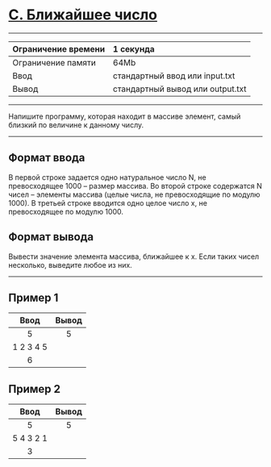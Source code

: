 # [C. Ближайшее число](https://contest.yandex.ru/contest/27472/problems/C/)

---
| Ограничение времени  | 1 секунда  |
| :--- |:---|
| Ограничение памяти     | 64Mb |
| Ввод      | стандартный ввод или input.txt |
| Вывод | стандартный вывод или output.txt |
---

Напишите программу, которая находит в массиве элемент, самый близкий по величине к  данному числу.

---
## Формат ввода
В первой строке задается одно натуральное число N, не превосходящее 1000 – размер массива. Во второй строке содержатся N чисел – элементы массива (целые числа, не превосходящие по модулю 1000). В третьей строке вводится одно целое число x, не превосходящее по модулю 1000.

## Формат вывода
Вывести значение элемента массива, ближайшее к x. Если таких чисел несколько, выведите любое из них.

---
## Пример 1

| Ввод  | Вывод  |
| :---: | :---: |
| 5 | 5 |
| 1 2 3 4 5 |  |
| 6 |  |

## Пример 2

| Ввод  | Вывод  |
| :---: | :---: |
| 5 | 5 |
| 5 4 3 2 1 |  |
| 3 |  |
